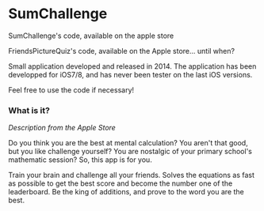 # SumChallenge
SumChallenge's code, available on the apple store

FriendsPictureQuiz's code, available on the Apple store... until when?

Small application developed and released in 2014. The application has been developped for iOS7/8, and has never been tester on the last iOS versions.

Feel free to use the code if necessary!

### What is it?

*Description from the Apple Store*

Do you think you are the best at mental calculation? You aren't that good, but you like challenge yourself? You are nostalgic of your primary school's mathematic session? So, this app is for you.

Train your brain and challenge all your friends. Solves the equations as fast as possible to get the best score and become the number one of the leaderboard. Be the king of additions, and prove to the word you are the best.
